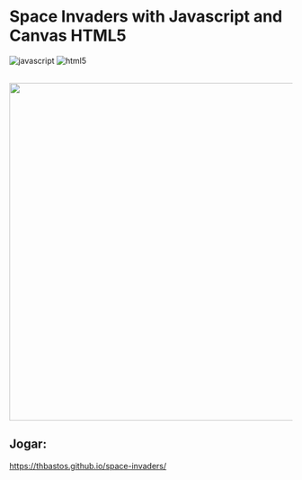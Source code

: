 <h1>
  Space Invaders with Javascript and Canvas HTML5
  <!-- https://www.youtube.com/watch?v=MCVU0w73uKI&t=57s -->
</h1>

<div style"display: inline_block">
  <img alt="javascript" src="https://img.shields.io/badge/JavaScript-282a36?style=for-the-badge&logo=javascript&logoColor=white" />
  <img alt="html5" src="https://img.shields.io/badge/HTML5-282a36?style=for-the-badge&logo=html5&logoColor=white" />
</div>

<br />

<p>
  <img width="600" src="https://diversifica.dev/wp-content/uploads/2022/12/Screen-Shot-2022-12-19-at-13.23.15-1024x561.png">
</p>


## Jogar: 
https://thbastos.github.io/space-invaders/



